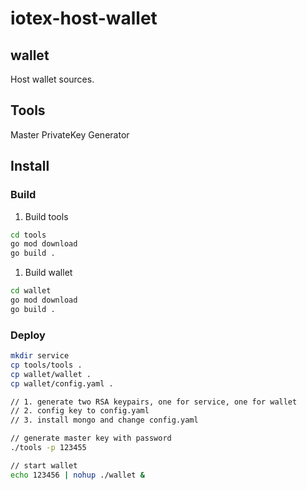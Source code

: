 iotex-host-wallet
=================

## wallet

Host wallet sources.

## Tools

Master PrivateKey Generator

## Install

### Build

1. Build tools

```bash
cd tools
go mod download
go build .
```

1. Build wallet

```bash
cd wallet
go mod download
go build .
```

### Deploy

```bash
mkdir service
cp tools/tools .
cp wallet/wallet .
cp wallet/config.yaml .

// 1. generate two RSA keypairs, one for service, one for wallet
// 2. config key to config.yaml
// 3. install mongo and change config.yaml

// generate master key with password
./tools -p 123455

// start wallet
echo 123456 | nohup ./wallet &
```